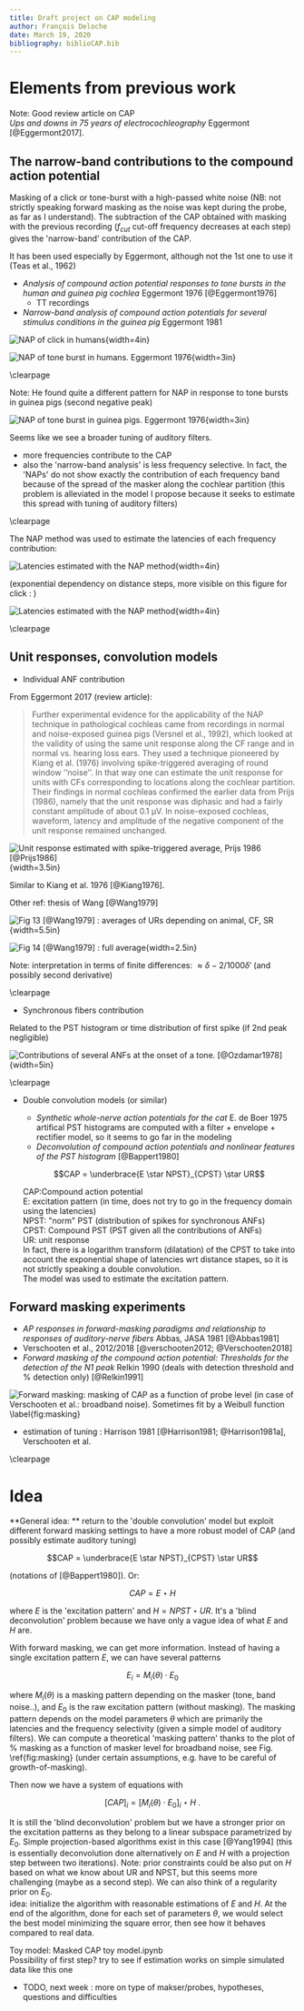 ```yaml
---
title: Draft project on CAP modeling
author: François Deloche
date: March 19, 2020
bibliography: biblioCAP.bib
---
```


# Elements from previous work


Note: Good review article on CAP  
*Ups and downs in 75 years of electrocochleography* Eggermont [@Eggermont2017].

## The narrow-band contributions to the compound action potential

Masking of a click or tone-burst with a high-passed white noise (NB: not strictly speaking forward masking as the noise was kept during the probe, as far as I understand). The subtraction of the CAP obtained with masking with the previous recording ($f_{cut}$ cut-off frequency decreases at each step) gives the 'narrow-band' contribution of the CAP.


It has been used especially by Eggermont, although not the 1st one to use it (Teas et al., 1962)

* *Analysis of compound action potential responses to tone bursts in the human and guinea pig cochlea* Eggermont 1976 [@Eggermont1976]
  * TT recordings
* *Narrow-band analysis of compound action potentials for several stimulus conditions in the guinea pig* Eggermont 1981

![NAP of click in humans](./figures/NAP_click.png){width=4in}





![NAP of tone burst in humans. Eggermont 1976](./figures/NAP_tone.png){width=3in}

\clearpage

Note: He found quite a different pattern for NAP in response to tone bursts in guinea pigs (second negative peak)



![NAP of tone burst in guinea pigs. Eggermont 1976](./figures/NAP_tone_guinea.png){width=3in}

 Seems like we see a broader tuning of auditory filters.

* more frequencies contribute to the CAP
*  also the 'narrow-band analysis' is less frequency selective. In fact, the 'NAPs' do not show exactly the contribution of each frequency band because of the spread of the masker along the cochlear partition (this problem is alleviated in the model I propose because it seeks to estimate this spread with tuning of auditory filters) 

\clearpage





The NAP method was used to estimate the latencies of each frequency contribution:

![Latencies estimated with the NAP method](./figures/NAP_tone_latencies.png){width=4in}



(exponential dependency on distance steps, more visible on this figure for click : )



![Latencies estimated with the NAP method](./figures/NAP_click_latencies.png){width=4in}



\clearpage





## Unit responses, convolution models



* Individual ANF contribution

From Eggermont 2017 (review article):

> Further experimental evidence for the applicability of the NAP technique in pathological cochleas came from recordings in normal and noise-exposed guinea pigs (Versnel et al., 1992), which looked at the validity of using the same unit response along the CF range and in normal vs. hearing loss ears. They used a technique pioneered by Kiang et al. (1976) involving spike-triggered averaging of round window ‘‘noise’’. In that way one can estimate the unit response for units with CFs corresponding to locations along the cochlear partition. Their findings in normal cochleas confirmed the earlier data from Prijs (1986), namely that the unit response was diphasic and had a fairly constant amplitude of about 0.1 µV. In noise-exposed cochleas, waveform, latency and amplitude of the negative component of the unit response remained unchanged.

![Unit response estimated with spike-triggered average, Prijs 1986 [@Prijs1986] ](./figures/unit_response.png){width=3.5in}

Similar to Kiang et al. 1976 [@Kiang1976].  

Other ref: thesis of Wang [@Wang1979]

![Fig 13 [@Wang1979] : averages of URs depending on animal, CF, SR](./figures/URs.png){width=5.5in}

![Fig 14 [@Wang1979] : full average](./figures/UR.png){width=2.5in}



Note: interpretation in terms of finite differences: $\approx \delta - 2/1000 \delta'$ (and possibly second derivative)



\clearpage



* Synchronous fibers contribution

Related to the PST histogram or time distribution of first spike (if 2nd peak negligible)

![Contributions of several ANFs at the onset of a tone. [@Ozdamar1978]](./figures/PST_tone.png){width=5in}

\clearpage



* Double convolution models (or similar)
  * *Synthetic whole-nerve action potentials for the cat* E. de Boer 1975 
    	artifical PST histograms are computed with a filter + envelope + rectifier model, so it seems to go far in the modeling
  * *Deconvolution of compound action potentials and nonlinear features of the PST histogram* [@Bappert1980]

  $$CAP = \underbrace{E \star NPST}_{CPST} \star UR$$

  CAP:Compound action potential  
  E: excitation pattern (in time, does not try to go in the frequency domain using the latencies)  
  NPST: "norm" PST (distribution of spikes for synchronous ANFs)  
  CPST: Compound PST (PST given all the contributions of ANFs)  
  UR: unit response  
  In fact, there is a logarithm transform (dilatation) of the CPST to take into account the exponential shape of latencies wrt distance stapes, so it is not strictly speaking a double convolution.  
  The model was used to estimate the excitation pattern.

## Forward masking experiments

- *AP responses in forward-masking paradigms and relationship to responses of auditory-nerve fibers* Abbas, JASA 1981  [@Abbas1981]
- Verschooten et al., 2012/2018 [@verschooten2012; @Verschooten2018]
- *Forward masking of the compound action potential: Thresholds for the detection of the N1 peak* Relkin 1990 (deals with detection threshold and % detection only) [@Relkin1991]



![Forward masking: masking of CAP as a function of probe level (in case of Verschooten et al.: broadband noise). Sometimes fit by a Weibull function \label{fig:masking}](./figures/forward_masking.png)



* estimation of tuning : Harrison 1981 [@Harrison1981; @Harrison1981a], Verschooten et al.

\clearpage



# Idea

**General idea: ** return to the 'double convolution' model but exploit different forward masking settings to have a more robust model of CAP (and possibly estimate auditory tuning)



$$CAP = \underbrace{E \star NPST}_{CPST} \star UR$$

(notations of [@Bappert1980]). Or:

$$CAP = E \star H$$

where $E$ is the 'excitation pattern' and $H=NPST \star UR$. It's a 'blind deconvolution' problem because we have only a vague idea of what $E$ and $H$ are.

With forward masking, we can get more information. Instead of having a single excitation pattern $E$, we can have several patterns

$$E_i = M_i (\theta) \cdot E_0$$

where $M_i(\theta)$ is a masking pattern depending on the masker (tone, band noise..), and $E_0$ is the raw excitation pattern (without masking). The masking pattern depends on the model parameters $\theta$ which are primarily the latencies and the frequency selectivity (given a simple model of auditory filters). We can compute a theoretical 'masking pattern' thanks to the plot of % masking as a function of masker level for broadband noise, see Fig. \ref{fig:masking} (under certain assumptions, e.g. have to be careful of growth-of-masking).

Then now we have a system of equations with

$$[CAP]_i = [M_i (\theta) \cdot E_0]_i \star H \ .$$

It is still the 'blind deconvolution' problem but we have a stronger prior on the excitation patterns as they belong to a linear subspace parametrized by $E_0$. Simple projection-based algorithms exist in this case [@Yang1994] (this is essentially deconvolution done alternatively on $E$ and $H$ with a projection step between two iterations). Note: prior constraints could be also put on $H$ based on what we know about UR and NPST, but this seems more challenging (maybe as a second step). We can also think of a regularity prior on $E_0$.   
idea: initialize the algorithm with reasonable estimations of $E$ and $H$. At the end of the algorithm, done for each set of parameters $\theta$, we would select the best model minimizing the square error, then see how it behaves compared to real data.


Toy model: Masked CAP toy model.ipynb  
Possibility of first step? try to see if estimation works on simple simulated data like this one


 * TODO, next week : more on type of makser/probes, hypotheses, questions and difficulties












